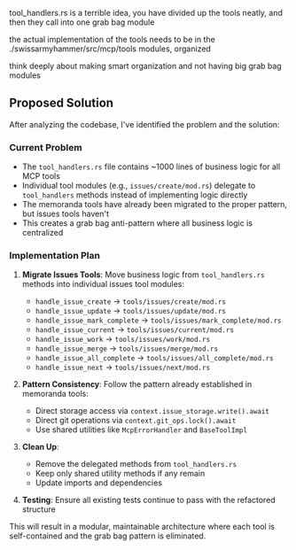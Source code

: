 tool_handlers.rs is a terrible idea, you have divided up the tools neatly, and then they call into one grab bag module

the actual implementation of the tools needs to be in the ./swissarmyhammer/src/mcp/tools modules, organized

think deeply about making smart organization and not having big grab bag modules

## Proposed Solution

After analyzing the codebase, I've identified the problem and the solution:

### Current Problem
- The `tool_handlers.rs` file contains ~1000 lines of business logic for all MCP tools
- Individual tool modules (e.g., `issues/create/mod.rs`) delegate to `tool_handlers` methods instead of implementing logic directly
- The memoranda tools have already been migrated to the proper pattern, but issues tools haven't
- This creates a grab bag anti-pattern where all business logic is centralized

### Implementation Plan

1. **Migrate Issues Tools**: Move business logic from `tool_handlers.rs` methods into individual issues tool modules:
   - `handle_issue_create` → `tools/issues/create/mod.rs`
   - `handle_issue_update` → `tools/issues/update/mod.rs`
   - `handle_issue_mark_complete` → `tools/issues/mark_complete/mod.rs`
   - `handle_issue_current` → `tools/issues/current/mod.rs`
   - `handle_issue_work` → `tools/issues/work/mod.rs`
   - `handle_issue_merge` → `tools/issues/merge/mod.rs`
   - `handle_issue_all_complete` → `tools/issues/all_complete/mod.rs`
   - `handle_issue_next` → `tools/issues/next/mod.rs`

2. **Pattern Consistency**: Follow the pattern already established in memoranda tools:
   - Direct storage access via `context.issue_storage.write().await`
   - Direct git operations via `context.git_ops.lock().await`
   - Use shared utilities like `McpErrorHandler` and `BaseToolImpl`

3. **Clean Up**: 
   - Remove the delegated methods from `tool_handlers.rs`
   - Keep only shared utility methods if any remain
   - Update imports and dependencies

4. **Testing**: Ensure all existing tests continue to pass with the refactored structure

This will result in a modular, maintainable architecture where each tool is self-contained and the grab bag pattern is eliminated.
